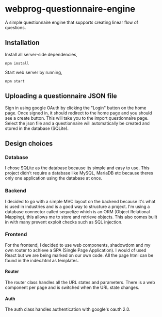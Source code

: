 # webprog-questionnaire-engine
A simple questionnaire engine that supports creating linear flow of questions.

## Installation
Install all server-side dependencies,
```
npm install
```

Start web server by running,
```
npm start
```

## Uploading a questionnaire JSON file
Sign in using google OAuth by clicking the "Login" button on the home page. Once signed in, it should redirect to the home page and you should see a create button. This will take you to the import questionnaire page. Select the json file and a questionnaire will automatically be created and stored in the database (SQLite).

## Design choices

### Database
I chose SQLite as the database because its simple and easy to use. This project didn't require a database like MySQL, MariaDB etc because theres only one application using the database at once.

### Backend
I decided to go with a simple MVC layout on the backend because it's what is used in industries and is a good way to structure a project. I'm using a database connector called sequelize which is an ORM (Object Relational Mapping), this allows me to store and retrieve objects. This also comes built in with many prevent exploit checks such as SQL injection.

### Frontend
For the frontend, I decided to use web components, shadowdom and my own router to achieve a SPA (Single Page Application). I would of used React but we are being marked on our own code. All the page html can be found in the index.html as templates.

#### Router
The router class handles all the URL states and parameters. There is a web component per page and is switched when the URL state changes.

#### Auth
The auth class handles authentication with google's oauth 2.0.
